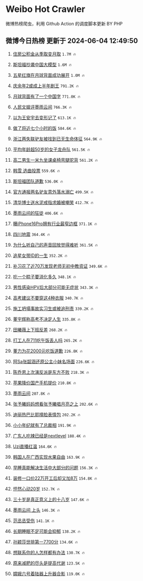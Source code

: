 # Weibo Hot Crawler 



微博热榜爬虫，利用 Github Action 的调度脚本更新 BY PHP 


## 微博今日热榜 更新于 2024-06-04 12:49:50 
1. [住房公积金从季取变月取](https://s.weibo.com/weibo?q=%23%E4%BD%8F%E6%88%BF%E5%85%AC%E7%A7%AF%E9%87%91%E4%BB%8E%E5%AD%A3%E5%8F%96%E5%8F%98%E6%9C%88%E5%8F%96%23&t=31&band_rank=1&Refer=top) `1.7M 🔥` 

1. [斯坦福抄袭中国大模型](https://s.weibo.com/weibo?q=%23%E6%96%AF%E5%9D%A6%E7%A6%8F%E6%8A%84%E8%A2%AD%E4%B8%AD%E5%9B%BD%E5%A4%A7%E6%A8%A1%E5%9E%8B%23&t=31&band_rank=2&Refer=top) `1.6M 🔥` 

1. [五星红旗在月球背面成功展开](https://s.weibo.com/weibo?q=%23%E4%BA%94%E6%98%9F%E7%BA%A2%E6%97%97%E5%9C%A8%E6%9C%88%E7%90%83%E8%83%8C%E9%9D%A2%E6%88%90%E5%8A%9F%E5%B1%95%E5%BC%80%23&t=31&band_rank=3&Refer=top) `1.0M 🔥` 

1. [庆余年2或成上半年剧王](https://s.weibo.com/weibo?q=%23%E5%BA%86%E4%BD%99%E5%B9%B42%E6%88%96%E6%88%90%E4%B8%8A%E5%8D%8A%E5%B9%B4%E5%89%A7%E7%8E%8B%23&t=31&band_rank=4&Refer=top) `791.2K 🔥` 

1. [月球背面有了一个中国字](https://s.weibo.com/weibo?q=%23%E6%9C%88%E7%90%83%E8%83%8C%E9%9D%A2%E6%9C%89%E4%BA%86%E4%B8%80%E4%B8%AA%E4%B8%AD%E5%9B%BD%E5%AD%97%23&t=31&band_rank=5&Refer=top) `771.0K 🔥` 

1. [人民文娱评墨雨云间](https://s.weibo.com/weibo?q=%23%E4%BA%BA%E6%B0%91%E6%96%87%E5%A8%B1%E8%AF%84%E5%A2%A8%E9%9B%A8%E4%BA%91%E9%97%B4%23&t=31&band_rank=6&Refer=top) `766.3K 🔥` 

1. [以为王安宇去变形记了](https://s.weibo.com/weibo?q=%E4%BB%A5%E4%B8%BA%E7%8E%8B%E5%AE%89%E5%AE%87%E5%8E%BB%E5%8F%98%E5%BD%A2%E8%AE%B0%E4%BA%86&t=31&band_rank=7&Refer=top) `613.1K 🔥` 

1. [做了将近七个小时的饭](https://s.weibo.com/weibo?q=%23%E5%81%9A%E4%BA%86%E5%B0%86%E8%BF%91%E4%B8%83%E4%B8%AA%E5%B0%8F%E6%97%B6%E7%9A%84%E9%A5%AD%23&t=31&band_rank=8&Refer=top) `584.6K 🔥` 

1. [浙江两失联驴友被找到已无生命体征](https://s.weibo.com/weibo?q=%23%E6%B5%99%E6%B1%9F%E4%B8%A4%E5%A4%B1%E8%81%94%E9%A9%B4%E5%8F%8B%E8%A2%AB%E6%89%BE%E5%88%B0%E5%B7%B2%E6%97%A0%E7%94%9F%E5%91%BD%E4%BD%93%E5%BE%81%23&t=31&band_rank=9&Refer=top) `564.9K 🔥` 

1. [平均年龄超50岁的女子龙舟队](https://s.weibo.com/weibo?q=%23%E5%B9%B3%E5%9D%87%E5%B9%B4%E9%BE%84%E8%B6%8550%E5%B2%81%E7%9A%84%E5%A5%B3%E5%AD%90%E9%BE%99%E8%88%9F%E9%98%9F%23&t=31&band_rank=10&Refer=top) `561.5K 🔥` 

1. [高二男生一米九坐课桌椅弯腿驼背](https://s.weibo.com/weibo?q=%23%E9%AB%98%E4%BA%8C%E7%94%B7%E7%94%9F%E4%B8%80%E7%B1%B3%E4%B9%9D%E5%9D%90%E8%AF%BE%E6%A1%8C%E6%A4%85%E5%BC%AF%E8%85%BF%E9%A9%BC%E8%83%8C%23&t=31&band_rank=11&Refer=top) `561.2K 🔥` 

1. [韩雪 选曲投票](https://s.weibo.com/weibo?q=%E9%9F%A9%E9%9B%AA%20%E9%80%89%E6%9B%B2%E6%8A%95%E7%A5%A8&t=31&band_rank=12&Refer=top) `559.6K 🔥` 

1. [斯坦福团队道歉](https://s.weibo.com/weibo?q=%23%E6%96%AF%E5%9D%A6%E7%A6%8F%E5%9B%A2%E9%98%9F%E9%81%93%E6%AD%89%23&t=31&band_rank=13&Refer=top) `536.0K 🔥` 

1. [官方通报两名驴友意外落水溺亡](https://s.weibo.com/weibo?q=%23%E5%AE%98%E6%96%B9%E9%80%9A%E6%8A%A5%E4%B8%A4%E5%90%8D%E9%A9%B4%E5%8F%8B%E6%84%8F%E5%A4%96%E8%90%BD%E6%B0%B4%E6%BA%BA%E4%BA%A1%23&t=31&band_rank=14&Refer=top) `499.5K 🔥` 

1. [清华博士送水泥戒指求婚被嘲笑](https://s.weibo.com/weibo?q=%E6%B8%85%E5%8D%8E%E5%8D%9A%E5%A3%AB%E9%80%81%E6%B0%B4%E6%B3%A5%E6%88%92%E6%8C%87%E6%B1%82%E5%A9%9A%E8%A2%AB%E5%98%B2%E7%AC%91&t=31&band_rank=15&Refer=top) `412.7K 🔥` 

1. [墨雨云间的狂徒](https://s.weibo.com/weibo?q=%E5%A2%A8%E9%9B%A8%E4%BA%91%E9%97%B4%E7%9A%84%E7%8B%82%E5%BE%92&t=31&band_rank=16&Refer=top) `406.6K 🔥` 

1. [曝iPhone16Pro拥有行业最窄边框](https://s.weibo.com/weibo?q=%23%E6%9B%9DiPhone16Pro%E6%8B%A5%E6%9C%89%E8%A1%8C%E4%B8%9A%E6%9C%80%E7%AA%84%E8%BE%B9%E6%A1%86%23&t=31&band_rank=17&Refer=top) `371.1K 🔥` 

1. [四川地震](https://s.weibo.com/weibo?q=%E5%9B%9B%E5%B7%9D%E5%9C%B0%E9%9C%87&t=31&band_rank=18&Refer=top) `364.4K 🔥` 

1. [为什么听自己的声音回放觉得难听](https://s.weibo.com/weibo?q=%E4%B8%BA%E4%BB%80%E4%B9%88%E5%90%AC%E8%87%AA%E5%B7%B1%E7%9A%84%E5%A3%B0%E9%9F%B3%E5%9B%9E%E6%94%BE%E8%A7%89%E5%BE%97%E9%9A%BE%E5%90%AC&t=31&band_rank=19&Refer=top) `361.5K 🔥` 

1. [追星女带ID的一生](https://s.weibo.com/weibo?q=%E8%BF%BD%E6%98%9F%E5%A5%B3%E5%B8%A6ID%E7%9A%84%E4%B8%80%E7%94%9F&t=31&band_rank=20&Refer=top) `352.2K 🔥` 

1. [补习花了近70万发现老师无初中教资证](https://s.weibo.com/weibo?q=%23%E8%A1%A5%E4%B9%A0%E8%8A%B1%E4%BA%86%E8%BF%9170%E4%B8%87%E5%8F%91%E7%8E%B0%E8%80%81%E5%B8%88%E6%97%A0%E5%88%9D%E4%B8%AD%E6%95%99%E8%B5%84%E8%AF%81%23&t=31&band_rank=21&Refer=top) `349.6K 🔥` 

1. [吃一个粽子要消化多久](https://s.weibo.com/weibo?q=%23%E5%90%83%E4%B8%80%E4%B8%AA%E7%B2%BD%E5%AD%90%E8%A6%81%E6%B6%88%E5%8C%96%E5%A4%9A%E4%B9%85%23&t=31&band_rank=22&Refer=top) `348.1K 🔥` 

1. [男性感染HPV后大部分可能无症状](https://s.weibo.com/weibo?q=%23%E7%94%B7%E6%80%A7%E6%84%9F%E6%9F%93HPV%E5%90%8E%E5%A4%A7%E9%83%A8%E5%88%86%E5%8F%AF%E8%83%BD%E6%97%A0%E7%97%87%E7%8A%B6%23&t=31&band_rank=23&Refer=top) `343.3K 🔥` 

1. [高考建议不要穿这4种衣服](https://s.weibo.com/weibo?q=%23%E9%AB%98%E8%80%83%E5%BB%BA%E8%AE%AE%E4%B8%8D%E8%A6%81%E7%A9%BF%E8%BF%994%E7%A7%8D%E8%A1%A3%E6%9C%8D%23&t=31&band_rank=24&Refer=top) `340.7K 🔥` 

1. [施工坍塌事故实习生或被追刑责](https://s.weibo.com/weibo?q=%23%E6%96%BD%E5%B7%A5%E5%9D%8D%E5%A1%8C%E4%BA%8B%E6%95%85%E5%AE%9E%E4%B9%A0%E7%94%9F%E6%88%96%E8%A2%AB%E8%BF%BD%E5%88%91%E8%B4%A3%23&t=31&band_rank=25&Refer=top) `339.2K 🔥` 

1. [董宇辉称高考不决定人生](https://s.weibo.com/weibo?q=%23%E8%91%A3%E5%AE%87%E8%BE%89%E7%A7%B0%E9%AB%98%E8%80%83%E4%B8%8D%E5%86%B3%E5%AE%9A%E4%BA%BA%E7%94%9F%23&t=31&band_rank=26&Refer=top) `335.8K 🔥` 

1. [田曦薇上下班反差](https://s.weibo.com/weibo?q=%E7%94%B0%E6%9B%A6%E8%96%87%E4%B8%8A%E4%B8%8B%E7%8F%AD%E5%8F%8D%E5%B7%AE&t=31&band_rank=27&Refer=top) `268.2K 🔥` 

1. [打工人在711吃午饭丢人吗](https://s.weibo.com/weibo?q=%23%E6%89%93%E5%B7%A5%E4%BA%BA%E5%9C%A8711%E5%90%83%E5%8D%88%E9%A5%AD%E4%B8%A2%E4%BA%BA%E5%90%97%23&t=31&band_rank=28&Refer=top) `265.2K 🔥` 

1. [董力为花2000元吃饭道歉](https://s.weibo.com/weibo?q=%23%E8%91%A3%E5%8A%9B%E4%B8%BA%E8%8A%B12000%E5%85%83%E5%90%83%E9%A5%AD%E9%81%93%E6%AD%89%23&t=31&band_rank=29&Refer=top) `226.8K 🔥` 

1. [阿Sa张韶涵还原公主小妹名场面](https://s.weibo.com/weibo?q=%23%E9%98%BFSa%E5%BC%A0%E9%9F%B6%E6%B6%B5%E8%BF%98%E5%8E%9F%E5%85%AC%E4%B8%BB%E5%B0%8F%E5%A6%B9%E5%90%8D%E5%9C%BA%E9%9D%A2%23&t=31&band_rank=30&Refer=top) `226.6K 🔥` 

1. [陈乔恩上次演反派是东方不败](https://s.weibo.com/weibo?q=%23%E9%99%88%E4%B9%94%E6%81%A9%E4%B8%8A%E6%AC%A1%E6%BC%94%E5%8F%8D%E6%B4%BE%E6%98%AF%E4%B8%9C%E6%96%B9%E4%B8%8D%E8%B4%A5%23&t=31&band_rank=31&Refer=top) `218.3K 🔥` 

1. [苹果降价国产手机提价](https://s.weibo.com/weibo?q=%23%E8%8B%B9%E6%9E%9C%E9%99%8D%E4%BB%B7%E5%9B%BD%E4%BA%A7%E6%89%8B%E6%9C%BA%E6%8F%90%E4%BB%B7%23&t=31&band_rank=32&Refer=top) `210.8K 🔥` 

1. [墨雨云间](https://s.weibo.com/weibo?q=%E5%A2%A8%E9%9B%A8%E4%BA%91%E9%97%B4&t=31&band_rank=33&Refer=top) `207.8K 🔥` 

1. [张予曦妈妈想看张予曦唱月亮之上](https://s.weibo.com/weibo?q=%23%E5%BC%A0%E4%BA%88%E6%9B%A6%E5%A6%88%E5%A6%88%E6%83%B3%E7%9C%8B%E5%BC%A0%E4%BA%88%E6%9B%A6%E5%94%B1%E6%9C%88%E4%BA%AE%E4%B9%8B%E4%B8%8A%23&t=31&band_rank=34&Refer=top) `202.6K 🔥` 

1. [迪丽热巴比耶撞脸表情包](https://s.weibo.com/weibo?q=%23%E8%BF%AA%E4%B8%BD%E7%83%AD%E5%B7%B4%E6%AF%94%E8%80%B6%E6%92%9E%E8%84%B8%E8%A1%A8%E6%83%85%E5%8C%85%23&t=31&band_rank=35&Refer=top) `202.2K 🔥` 

1. [小小年纪就有了总裁相](https://s.weibo.com/weibo?q=%E5%B0%8F%E5%B0%8F%E5%B9%B4%E7%BA%AA%E5%B0%B1%E6%9C%89%E4%BA%86%E6%80%BB%E8%A3%81%E7%9B%B8&t=31&band_rank=36&Refer=top) `191.9K 🔥` 

1. [广东人吃辣已经是nextlevel](https://s.weibo.com/weibo?q=%23%E5%B9%BF%E4%B8%9C%E4%BA%BA%E5%90%83%E8%BE%A3%E5%B7%B2%E7%BB%8F%E6%98%AFnextlevel%23&t=31&band_rank=37&Refer=top) `188.4K 🔥` 

1. [Uzi直播红温](https://s.weibo.com/weibo?q=%23Uzi%E7%9B%B4%E6%92%AD%E7%BA%A2%E6%B8%A9%23&t=31&band_rank=38&Refer=top) `164.6K 🔥` 

1. [韩国人在广西实现水果自由](https://s.weibo.com/weibo?q=%23%E9%9F%A9%E5%9B%BD%E4%BA%BA%E5%9C%A8%E5%B9%BF%E8%A5%BF%E5%AE%9E%E7%8E%B0%E6%B0%B4%E6%9E%9C%E8%87%AA%E7%94%B1%23&t=31&band_rank=39&Refer=top) `163.9K 🔥` 

1. [早睡真能解决生活中大部分的问题](https://s.weibo.com/weibo?q=%23%E6%97%A9%E7%9D%A1%E7%9C%9F%E8%83%BD%E8%A7%A3%E5%86%B3%E7%94%9F%E6%B4%BB%E4%B8%AD%E5%A4%A7%E9%83%A8%E5%88%86%E7%9A%84%E9%97%AE%E9%A2%98%23&t=31&band_rank=40&Refer=top) `156.3K 🔥` 

1. [装修一口价22万开工后却又加8万](https://s.weibo.com/weibo?q=%23%E8%A3%85%E4%BF%AE%E4%B8%80%E5%8F%A3%E4%BB%B722%E4%B8%87%E5%BC%80%E5%B7%A5%E5%90%8E%E5%8D%B4%E5%8F%88%E5%8A%A08%E4%B8%87%23&t=31&band_rank=41&Refer=top) `154.8K 🔥` 

1. [怦然心动20岁](https://s.weibo.com/weibo?q=%E6%80%A6%E7%84%B6%E5%BF%83%E5%8A%A820%E5%B2%81&t=31&band_rank=42&Refer=top) `152.7K 🔥` 

1. [三十岁是真正意义上的十八岁](https://s.weibo.com/weibo?q=%E4%B8%89%E5%8D%81%E5%B2%81%E6%98%AF%E7%9C%9F%E6%AD%A3%E6%84%8F%E4%B9%89%E4%B8%8A%E7%9A%84%E5%8D%81%E5%85%AB%E5%B2%81&t=31&band_rank=43&Refer=top) `147.6K 🔥` 

1. [墨雨云间 上头](https://s.weibo.com/weibo?q=%E5%A2%A8%E9%9B%A8%E4%BA%91%E9%97%B4%20%E4%B8%8A%E5%A4%B4&t=31&band_rank=44&Refer=top) `146.3K 🔥` 

1. [范丞丞受伤](https://s.weibo.com/weibo?q=%E8%8C%83%E4%B8%9E%E4%B8%9E%E5%8F%97%E4%BC%A4&t=31&band_rank=45&Refer=top) `141.1K 🔥` 

1. [长期睡眠不足可能会抑郁](https://s.weibo.com/weibo?q=%23%E9%95%BF%E6%9C%9F%E7%9D%A1%E7%9C%A0%E4%B8%8D%E8%B6%B3%E5%8F%AF%E8%83%BD%E4%BC%9A%E6%8A%91%E9%83%81%23&t=31&band_rank=46&Refer=top) `138.2K 🔥` 

1. [孙颖莎世排第一7700分](https://s.weibo.com/weibo?q=%23%E5%AD%99%E9%A2%96%E8%8E%8E%E4%B8%96%E6%8E%92%E7%AC%AC%E4%B8%807700%E5%88%86%23&t=31&band_rank=47&Refer=top) `134.6K 🔥` 

1. [想联系你的人怎样都有办法](https://s.weibo.com/weibo?q=%23%E6%83%B3%E8%81%94%E7%B3%BB%E4%BD%A0%E7%9A%84%E4%BA%BA%E6%80%8E%E6%A0%B7%E9%83%BD%E6%9C%89%E5%8A%9E%E6%B3%95%23&t=31&band_rank=48&Refer=top) `130.7K 🔥` 

1. [原来减肥的尽头是提高代谢](https://s.weibo.com/weibo?q=%E5%8E%9F%E6%9D%A5%E5%87%8F%E8%82%A5%E7%9A%84%E5%B0%BD%E5%A4%B4%E6%98%AF%E6%8F%90%E9%AB%98%E4%BB%A3%E8%B0%A2&t=31&band_rank=49&Refer=top) `123.5K 🔥` 

1. [嫦娥六号着陆器上升器合影](https://s.weibo.com/weibo?q=%23%E5%AB%A6%E5%A8%A5%E5%85%AD%E5%8F%B7%E7%9D%80%E9%99%86%E5%99%A8%E4%B8%8A%E5%8D%87%E5%99%A8%E5%90%88%E5%BD%B1%23&t=31&band_rank=50&Refer=top) `119.0K 🔥` 


